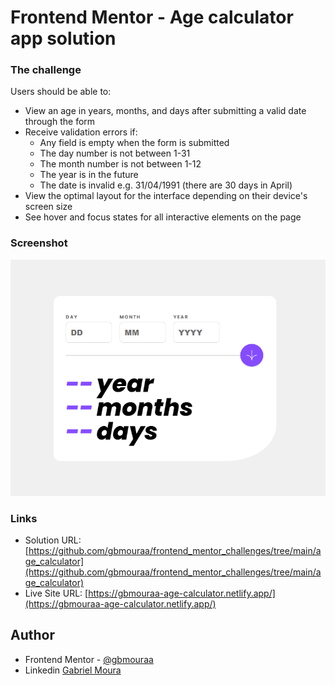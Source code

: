 # Frontend Mentor - Age calculator app solution

### The challenge

Users should be able to:

- View an age in years, months, and days after submitting a valid date through the form
- Receive validation errors if:
  - Any field is empty when the form is submitted
  - The day number is not between 1-31
  - The month number is not between 1-12
  - The year is in the future
  - The date is invalid e.g. 31/04/1991 (there are 30 days in April)
- View the optimal layout for the interface depending on their device's screen size
- See hover and focus states for all interactive elements on the page

### Screenshot

![](./assets/images/screen-shot.png)

### Links

- Solution URL: [https://github.com/gbmouraa/frontend_mentor_challenges/tree/main/age_calculator](https://github.com/gbmouraa/frontend_mentor_challenges/tree/main/age_calculator)
- Live Site URL: [https://gbmouraa-age-calculator.netlify.app/](https://gbmouraa-age-calculator.netlify.app/)

## Author

- Frontend Mentor - [@gbmouraa](https://www.frontendmentor.io/profile/gbmouraa)
- Linkedin [Gabriel Moura](https://www.linkedin.com/in/gabriel-moura-b63382161/)



